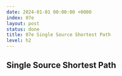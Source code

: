 ```yaml
---
date: 2024-01-01 00:00:00 +0000
index: 07e
layout: post
status: done
title: 07e Single Source Shortest Path
level: h2
---
```


## Single Source Shortest Path